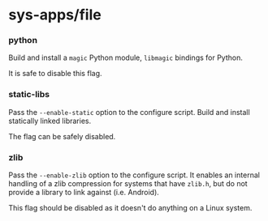 # sys-apps/file
### python
Build and install a `magic` Python module, `libmagic` bindings for Python.

It is safe to disable this flag.

### static-libs
Pass the `--enable-static` option to the configure script. Build and install statically linked libraries.

The flag can be safely disabled.

### zlib
Pass the `--enable-zlib` option to the configure script. It enables an internal handling of a zlib compression for systems that have `zlib.h`, but do not provide a library to link against (i.e. Android).

This flag should be disabled as it doesn't do anything on a Linux system.

